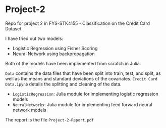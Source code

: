 # Project-2

Repo for project 2 in FYS-STK4155 - Classification on the Credit Card Dataset.

I have tried out two models:

- Logistic Regression using Fisher Scoring
- Neural Network using backpropagation

Both of the models have been implemented from scratch in Julia.

`Data` contains the data files that have been split into train, test, and split, as well as the means and standard deviations of the covariates. `Credit Card Data.ipynb` details the splitting and cleaning of the data. 

- `LogisticRegression`: Julia module for implementing logistic regression models
- `NeuralNetworks`: Julia module for implementing feed forward neural network models

The report is the file `Project-2-Report.pdf`
